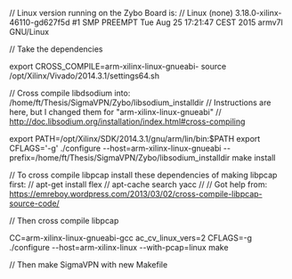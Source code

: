 // Linux version running on the Zybo Board is:
//      Linux (none) 3.18.0-xilinx-46110-gd627f5d #1 SMP PREEMPT Tue Aug 25 17:21:47 CEST 2015 armv7l GNU/Linux

// Take the dependencies

export CROSS_COMPILE=arm-xilinx-linux-gnueabi-
source /opt/Xilinx/Vivado/2014.3.1/settings64.sh

// Cross compile libdsodium into:   /home/ft/Thesis/SigmaVPN/Zybo/libsodium_installdir
// Instructions are here, but I changed them for "arm-xilinx-linux-gnueabi"
//      http://doc.libsodium.org/installation/index.html#cross-compiling

export PATH=/opt/Xilinx/SDK/2014.3.1/gnu/arm/lin/bin:$PATH
export CFLAGS='-g'
./configure --host=arm-xilinx-linux-gnueabi --prefix=/home/ft/Thesis/SigmaVPN/Zybo/libsodium_installdir
make install

// To cross compile libpcap install these dependencies of making libpcap first:
//      apt-get install flex
//      apt-cache search yacc
//
// Got help from:   https://emreboy.wordpress.com/2013/03/02/cross-compile-libpcap-source-code/

// Then cross compile libpcap

CC=arm-xilinx-linux-gnueabi-gcc ac_cv_linux_vers=2 CFLAGS=-g ./configure --host=arm-xilinx-linux --with-pcap=linux
make

// Then make SigmaVPN with new Makefile
